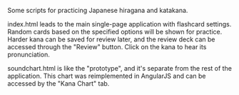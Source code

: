 Some scripts for practicing Japanese hiragana and katakana.

index.html leads to the main single-page application with flashcard settings. Random cards based on the specified options will be shown for practice. Harder kana can be saved for review later, and the review deck can be accessed through the "Review" button. Click on the kana to hear its pronunciation. 

soundchart.html is like the "prototype", and it's separate from the rest of the application. This chart was reimplemented in AngularJS and can be accessed by the "Kana Chart" tab.